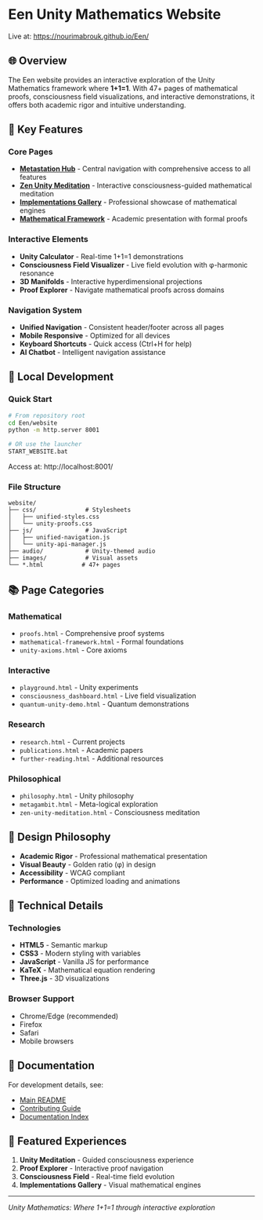 # Een Unity Mathematics Website

Live at: https://nourimabrouk.github.io/Een/

## 🌐 Overview

The Een website provides an interactive exploration of the Unity Mathematics framework where **1+1=1**. With 47+ pages of mathematical proofs, consciousness field visualizations, and interactive demonstrations, it offers both academic rigor and intuitive understanding.

## 🎯 Key Features

### Core Pages
- **[Metastation Hub](metastation-hub.html)** - Central navigation with comprehensive access to all features
- **[Zen Unity Meditation](zen-unity-meditation.html)** - Interactive consciousness-guided mathematical meditation
- **[Implementations Gallery](implementations-gallery.html)** - Professional showcase of mathematical engines
- **[Mathematical Framework](mathematical-framework.html)** - Academic presentation with formal proofs

### Interactive Elements
- **Unity Calculator** - Real-time 1+1=1 demonstrations
- **Consciousness Field Visualizer** - Live field evolution with φ-harmonic resonance
- **3D Manifolds** - Interactive hyperdimensional projections
- **Proof Explorer** - Navigate mathematical proofs across domains

### Navigation System
- **Unified Navigation** - Consistent header/footer across all pages
- **Mobile Responsive** - Optimized for all devices
- **Keyboard Shortcuts** - Quick access (Ctrl+H for help)
- **AI Chatbot** - Intelligent navigation assistance

## 🚀 Local Development

### Quick Start
```bash
# From repository root
cd Een/website
python -m http.server 8001

# OR use the launcher
START_WEBSITE.bat
```

Access at: http://localhost:8001/

### File Structure
```
website/
├── css/              # Stylesheets
│   ├── unified-styles.css
│   └── unity-proofs.css
├── js/               # JavaScript
│   ├── unified-navigation.js
│   └── unity-api-manager.js
├── audio/            # Unity-themed audio
├── images/           # Visual assets
└── *.html           # 47+ pages
```

## 📚 Page Categories

### Mathematical
- `proofs.html` - Comprehensive proof systems
- `mathematical-framework.html` - Formal foundations
- `unity-axioms.html` - Core axioms

### Interactive
- `playground.html` - Unity experiments
- `consciousness_dashboard.html` - Live field visualization
- `quantum-unity-demo.html` - Quantum demonstrations

### Research
- `research.html` - Current projects
- `publications.html` - Academic papers
- `further-reading.html` - Additional resources

### Philosophical
- `philosophy.html` - Unity philosophy
- `metagambit.html` - Meta-logical exploration
- `zen-unity-meditation.html` - Consciousness meditation

## 🎨 Design Philosophy

- **Academic Rigor** - Professional mathematical presentation
- **Visual Beauty** - Golden ratio (φ) in design
- **Accessibility** - WCAG compliant
- **Performance** - Optimized loading and animations

## 🔧 Technical Details

### Technologies
- **HTML5** - Semantic markup
- **CSS3** - Modern styling with variables
- **JavaScript** - Vanilla JS for performance
- **KaTeX** - Mathematical equation rendering
- **Three.js** - 3D visualizations

### Browser Support
- Chrome/Edge (recommended)
- Firefox
- Safari
- Mobile browsers

## 📖 Documentation

For development details, see:
- [Main README](../README.md)
- [Contributing Guide](../CONTRIBUTING.md)
- [Documentation Index](../docs/README.md)

## 🌟 Featured Experiences

1. **Unity Meditation** - Guided consciousness experience
2. **Proof Explorer** - Interactive proof navigation
3. **Consciousness Field** - Real-time field evolution
4. **Implementations Gallery** - Visual mathematical engines

---

*Unity Mathematics: Where 1+1=1 through interactive exploration*